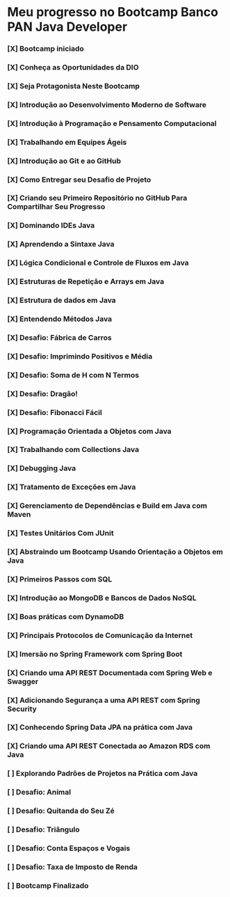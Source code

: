 # Meu progresso no Bootcamp Banco PAN Java Developer

### [X] Bootcamp iniciado
### [X] Conheça as Oportunidades da DIO
### [X] Seja Protagonista Neste Bootcamp
### [X] Introdução ao Desenvolvimento Moderno de Software
### [X] Introdução à Programação e Pensamento Computacional
### [X] Trabalhando em Equipes Ágeis
### [X] Introdução ao Git e ao GitHub
### [X] Como Entregar seu Desafio de Projeto
### [X] Criando seu Primeiro Repositório no GitHub Para Compartilhar Seu Progresso
### [X] Dominando IDEs Java
### [X] Aprendendo a Sintaxe Java
### [X] Lógica Condicional e Controle de Fluxos em Java
### [X] Estruturas de Repetição e Arrays em Java
### [X] Estrutura de dados em Java
### [X] Entendendo Métodos Java
### [X] Desafio: Fábrica de Carros
### [X] Desafio: Imprimindo Positivos e Média
### [X] Desafio: Soma de H com N Termos
### [X] Desafio: Dragão!
### [X] Desafio: Fibonacci Fácil
### [X] Programação Orientada a Objetos com Java
### [X] Trabalhando com Collections Java
### [X] Debugging Java
### [X] Tratamento de Exceções em Java
### [X] Gerenciamento de Dependências e Build em Java com Maven
### [X] Testes Unitários Com JUnit
### [X] Abstraindo um Bootcamp Usando Orientação a Objetos em Java
### [X] Primeiros Passos com SQL
### [X] Introdução ao MongoDB e Bancos de Dados NoSQL
### [X] Boas práticas com DynamoDB
### [X] Principais Protocolos de Comunicação da Internet
### [X] Imersão no Spring Framework com Spring Boot
### [X] Criando uma API REST Documentada com Spring Web e Swagger
### [X] Adicionando Segurança a uma API REST com Spring Security
### [X] Conhecendo Spring Data JPA na prática com Java
### [X] Criando uma API REST Conectada ao Amazon RDS com Java
### [ ] Explorando Padrões de Projetos na Prática com Java
### [ ] Desafio: Animal
### [ ] Desafio: Quitanda do Seu Zé
### [ ] Desafio: Triângulo
### [ ] Desafio: Conta Espaços e Vogais
### [ ] Desafio: Taxa de Imposto de Renda
### [ ] Bootcamp Finalizado
